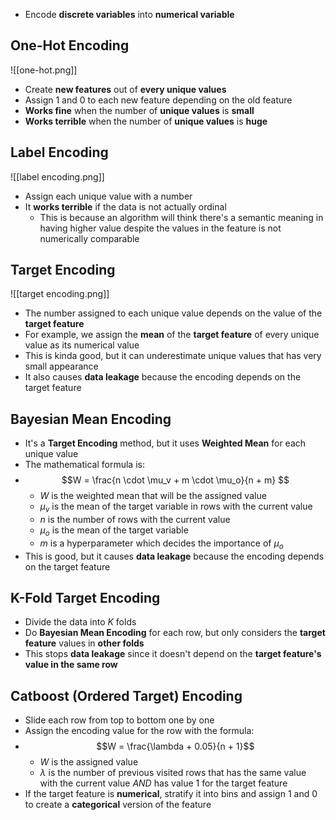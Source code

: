 - Encode **discrete variables** into **numerical variable**
## One-Hot Encoding 
![[one-hot.png]]
- Create **new features** out of **every unique values**
- Assign $1$ and $0$ to each new feature depending on the old feature
- **Works fine** when the number of **unique values** is **small**
- **Works terrible** when the number of **unique values** is **huge**
## Label Encoding
![[label encoding.png]]
- Assign each unique value with a number 
- It **works terrible** if the data is not actually ordinal
	- This is because an algorithm will think there's a semantic meaning in having higher value despite the values in the feature is not numerically comparable
## Target Encoding
![[target encoding.png]]
- The number assigned to each unique value depends on the value of the **target feature**
- For example, we assign the **mean** of the **target feature** of every unique value as its numerical value 
- This is kinda good, but it can underestimate unique values that has very small appearance
- It also causes **data leakage** because the encoding depends on the target feature
## Bayesian Mean Encoding
- It's a **Target Encoding** method, but it uses **Weighted Mean** for each unique value
- The mathematical formula is: 
- $$W = \frac{n \cdot \mu_v + m \cdot \mu_o}{n + m} $$
	- $W$ is the weighted mean that will be the assigned value
	-  $\mu_v$ is the mean of the target variable in rows with the current value
	- $n$ is the number of rows with the current value
	- $\mu_o$ is the mean of the target variable
	- $m$ is a hyperparameter which decides the importance of $\mu_o$
- This is good, but it causes **data leakage** because the encoding depends on the target feature
## K-Fold Target Encoding
- Divide the data into $K$ folds
- Do **Bayesian Mean Encoding** for each row, but only considers the **target feature** values in **other folds**
- This stops **data leakage** since it doesn't depend on the **target feature's value in the same row**
## Catboost (Ordered Target) Encoding
- Slide each row from top to bottom one by one
- Assign the encoding value for the row with the formula: 
- $$W = \frac{\lambda + 0.05}{n + 1}$$
	- $W$ is the assigned value
	- $\lambda$ is the number of previous visited rows that has the same value with the current value *AND* has value $1$ for the target feature
- If the target feature is **numerical**, stratify it into bins and assign $1$ and $0$ to create a **categorical** version of the feature
